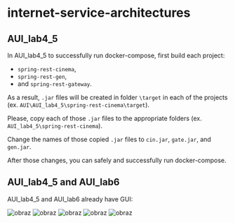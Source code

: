# internet-service-architectures


## AUI_lab4_5

In AUI_lab4_5 to successfully run docker-compose, first build each project:
- `spring-rest-cinema`,
- `spring-rest-gen`,
- and `spring-rest-gateway`.
  
As a result, `.jar` files will be created in folder `\target` in each of the projects (ex. `AUI\AUI_lab4_5\spring-rest-cinema\target`).

Please, copy each of those `.jar` files to the appropriate folders (ex. `AUI_lab4_5\spring-rest-cinema`).

Change the names of those copied `.jar` files to `cin.jar`, `gate.jar`, and `gen.jar`.

After those changes, you can safely and successfully run docker-compose.


## AUI_lab4_5 and AUI_lab6

AUI_lab4_5 and AUI_lab6 already have GUI:

![obraz](https://github.com/AgnieszkaDelmaczynska/internet-services-architectures/assets/105732925/089d2af5-461b-47b3-b9b0-9ea587f53fb3)
![obraz](https://github.com/AgnieszkaDelmaczynska/internet-services-architectures/assets/105732925/6b940b32-f80a-45cd-8ef3-92f823aff5ff)
![obraz](https://github.com/AgnieszkaDelmaczynska/internet-services-architectures/assets/105732925/8b0a9ec1-60fa-4164-9608-f4b6ca608182)
![obraz](https://github.com/AgnieszkaDelmaczynska/internet-services-architectures/assets/105732925/c9c4ef4f-7757-40ef-9ffc-93ddb4517c8e)
![obraz](https://github.com/AgnieszkaDelmaczynska/internet-services-architectures/assets/105732925/13976d88-d33e-4d09-be25-76c9588cd95e)




